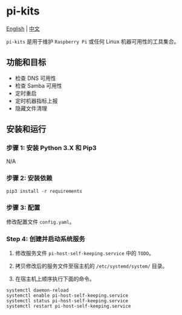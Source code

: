 # pi-kits

[English](README.md) | [中文](README.zh.md)

`pi-kits` 是用于维护 `Raspberry Pi` 或任何 Linux 机器可用性的工具集合。

## 功能和目标

- 检查 DNS 可用性
- 检查 Samba 可用性
- 定时重启
- 定时机器指标上报
- 隐藏文件清理

## 安装和运行

### 步骤 1: 安装 Python 3.X 和 Pip3

N/A

### 步骤 2: 安装依赖

```shell
pip3 install -r requirements
```

### 步骤 3: 配置

修改配置文件 `config.yaml`。

### Step 4: 创建并启动系统服务

1. 修改服务文件 `pi-host-self-keeping.service` 中的 `TODO`。

2. 拷贝修改后的服务文件至宿主机的 `/etc/systemd/system/` 目录。

3. 在宿主机上顺序执行下面的命令。

```shell
systemctl daemon-reload
systemctl enable pi-host-self-keeping.service
systemctl status pi-host-self-keeping.service
systemctl restart pi-host-self-keeping.service
```